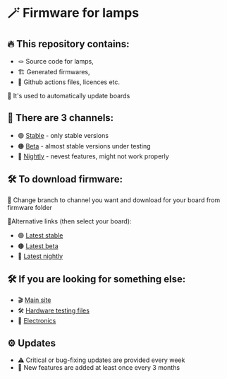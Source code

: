# 🪄 Firmware for lamps

## 🔥 This repository contains:
- 🪢 Source code for lamps, 
- 🏗️ Generated firmwares,
- 🎃 Github actions files, licences etc.

🚀 It's used to automatically update boards

## 🚦 There are 3 channels:
- 🟢 [Stable](https://github.com/Modular-Lamps/firmware/tree/stable) - only stable versions
- 🟠 [Beta](https://github.com/Modular-Lamps/firmware/tree/beta) - almost stable versions under testing
- 🔴 [Nightly](https://github.com/Modular-Lamps/firmware/tree/nightly) - nevest features, might not work properly

## 🛠️ To download firmware:
🛟 Change branch to channel you want and download for your board from firmware folder

🧬Alternative links (then select your board):
- 🟢 [Latest stable](https://github.com/Modular-Lamps/firmware/releases/latest)
- 🟠 [Latest beta](https://github.com/Modular-Lamps/firmware/tree/beta/firmware)
- 🔴 [Latest nightly](https://github.com/Modular-Lamps/firmware/tree/nightly/firmware)

## 🛠️ If you are looking for something else:
- 🎬 [Main site](https://modular-lamps.github.io/)
- 🛠️ [Hardware testing files](https://github.com/Modular-Lamps/hardware-tests)
- 🧬 [Electronics](https://github.com/Modular-Lamps/electronics)

## ⚙️ Updates
- ⚠️ Critical or bug-fixing updates are provided every week
- 🌋 New features are added at least once every 3 months
